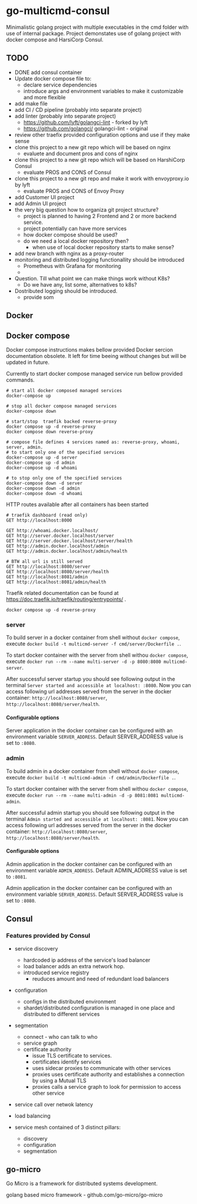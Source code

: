 # go-multicmd-consul

Minimalistic golang project with multiple executables in the cmd folder with use of internal package. Project demonstates use of golang project with docker compose and HarsiCorp Consul.


## TODO

- DONE add consul container
- Update docker compose file to:
    - declare service dependencies
    - introduce args and environment variables to make it customizable and more flexible
- add make file
- add CI / CD pipeline (probably into separate project)
- add linter (probably into separate project)
    - https://github.com/lyft/golangci-lint - forked by lyft
    - https://github.com/golangci/ golangci-lint - original
- review other traefix provided configuration options and use if they make sense
- clone this project to a new git repo which will be based on nginx
    - evaluete and document pros and cons of nginx
- clone this project to a new git repo which will be based on HarshiCorp Consul
    - evaluate PROS and CONS of Consul
- clone this project to a new git repo and make it work with envoyproxy.io by lyft
    - evaluate PROS and CONS of Envoy Proxy
- add Customer UI project
- add Admin UI project
- the very big question how to organiza git project structure?
    - project is planned to having 2 Frontend and 2 or more backend service.
    - project potentially can have more services
    - how docker compose should be used?
    - do we need a local docker repository then?
        - when use of local docker repository starts to make sense?
- add new branch with nginx as a proxy-router
- monitoring and distributed logging functionallity should be introduced
    - Prometheus with Grafana for monitoring
    - 
- Question. Till what point we can make things work without K8s?
    - Do we have any, list some, alternatives to k8s?
- Dostributed logging should be introduced.
    - provide som

## Docker

## Docker compose 

Docker compose instructions makes bellow provided Docker sercion documentation obsolete. It left for time beeing without changes but will be updated in future.

Currently to start docker compose managed service run bellow provided commands.

```shell
# start all docker composed managed services
docker-compose up

# stop all docker compose managed services
docker-compose down 

# start/stop  traefik backed reverse-proxy
docker compose up -d reverse-proxy
docker compose down reverse-proxy

# compose file defines 4 services named as: reverse-proxy, whoami, server, admin.
# to start only one of the specified services
docker-compose up -d server
docker-compose up -d admin
docker-compose up -d whoami

# to stop only one of the specified services
docker-compose down -d server
docker-compose down -d admin
docker-compose down -d whoami
```

HTTP routes available after all containers has been started

```http
# traefik dashboard (read only)
GET http://localhost:8000

GET http://whoami.docker.localhost/
GET http://server.docker.localhost/server
GET http://server.docker.localhost/server/health
GET http://admin.docker.localhost/admin
GET http://admin.docker.localhost/admin/health

# BTW all url is still served
GET http://localhost:8080/server
GET http://localhost:8080/server/health
GET http://localhost:8081/admin
GET http://localhost:8081/admin/health
```

Traefik related documentation can be found at https://doc.traefik.io/traefik/routing/entrypoints/ .

`docker compose up -d reverse-proxy`

### server

To build server in a docker container from shell without `docker compose`, execute `docker build -t multicmd-server -f cmd/server/Dockerfile .`.

To start docker container with the server from shell withou `docker compose`, execute  `docker run --rm --name multi-server -d -p 8080:8080 multicmd-server`. 

After successful server startup you should see following output in the terminal `Server started and accessible at localhost: :8080`. Now you can access following url addresses served from the server in the docker container: `http://localhost:8080/server`, `http://localhost:8080/server/health`.

#### Configurable options

Server application in the docker container can be configured with an environment variable `SERVER_ADDRESS`. Default SERVER_ADDRESS value is set to `:8080`.

### admin

To build admin in a docker container from shell without `docker compose`, execute `docker build -t multicmd-admin -f cmd/admin/Dockerfile .`.

To start docker container with the server from shell withou `docker compose`, execute  `docker run --rm --name multi-admin -d -p 8081:8081 multicmd-admin`. 

After successful admin startup you should see following output in the terminal `Admin started and accessible at localhost: :8081`. Now you can access following url addresses served from the server in the docker container: `http://localhost:8080/server`, `http://localhost:8080/server/health`.

#### Configurable options

Admin application in the docker container can be configured with an environment variable `ADMIN_ADDRESS`. Default ADMIN_ADDRESS value is set to `:8081`.

Admin application in the docker container can be configured with an environment variable `SERVER_ADDRESS`. Default SERVER_ADDRESS value is set to `:8080`.

## Consul

### Features provided by Consul

- service discovery
    - hardcoded ip address of the service's load balancer
    - load balancer adds an extra network hop.
    - introduced service registry
        - reuduces amount and need of redundant load balancers
- configuration
    - configs in the distributed environment
    - shardet/distributed configuration is managed in one place and distributed to different services
- segmentation
    - connect - who can talk to who
    - service graph
    - certificate authority
        - issue TLS certificate to services. 
        - certificates identify services
        - uses sidecar proxies to communicate with other services
        - proxies uses certificate authority and establishes a connection by using a Mutual TLS
        - proxies calls a service graph to look for permission to access other service

- service call over netwok latency
- load balancing
- service mesh contained of 3 distinct pillars:
    - discovery
    - configuration
    - segmentation

## go-micro

Go Micro is a framework for distributed systems development.

golang based micro framework - github.com/go-micro/go-micro
